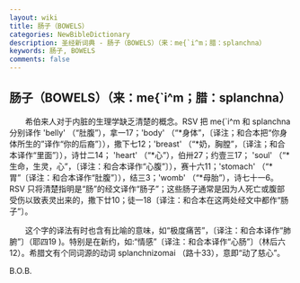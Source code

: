 ```yaml
---
layout: wiki
title: 肠子（BOWELS）
categories: NewBibleDictionary
description: 圣经新词典 - 肠子（BOWELS）（来：me{`i^m；腊：splanchna）
keywords: 肠子, BOWELS
comments: false
---
```


## 肠子（BOWELS）（来：me{`i^m；腊：splanchna）

　　希伯来人对于内脏的生理学缺乏清楚的概念。RSV 把 me{`i^m 和 splanchna 分别译作 'belly' （“肚腹”），拿一17；'body' （“*身体”，〔译注；和合本把“你身体所生的”译作“你的后裔”〕），撒下七12；'breast' （“*奶，胸膛”，〔译注；和合本译作“里面”〕），诗廿二14； 'heart' （“*心”），伯卅27；约壹三17； 'soul' （“*生命，生灵，心”，〔译注：和合本译作“心腹”〕），赛十六11；'stomach' （“*胃”〔译注：和合本译作“肚腹”〕），结三3；'womb' （“*母胎”），诗七十一6。RSV 只将清楚指明是“肠”的经文译作“肠子”；这些肠子通常是因为人死亡或腹部受伤以致表灵出来的，撒下廿10；徒一18〔译注：和合本在这两处经文中都作“肠子”〕。

　　这个字的译法有时也含有比喻的意味，如“极度痛苦”，〔译注：和合本译作“肺腑”〕（耶四19 )。特别是在新约，如:“情感”〔译注：和合本译作“心肠”〕（林后六12）。希腊文有个同词源的动词 splanchnizomai （路十33），意即“动了慈心”。

B.O.B.






